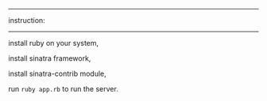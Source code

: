 *******************
instruction:
*******************

install ruby on your system,

install sinatra framework,

install sinatra-contrib module,

run `ruby app.rb` to run the server.